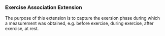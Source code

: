 ### Exercise Association Extension

The purpose of this extension is to capture the exersion phase during which a measurement was obtained, e.g. before exercise, during exercise, after exercise, at rest.
